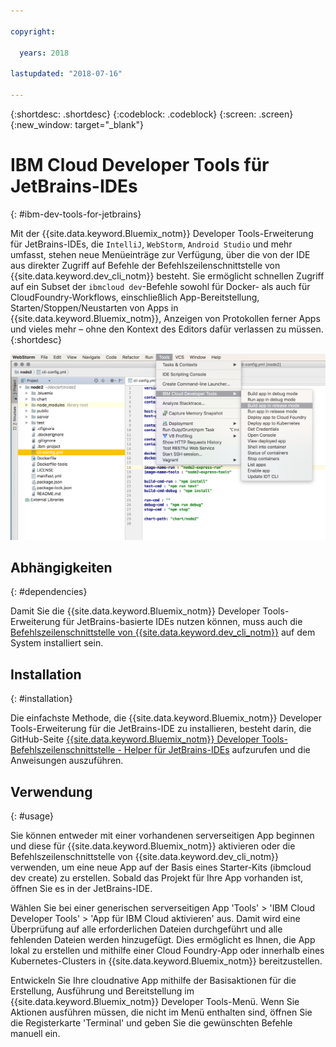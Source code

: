 ```yaml
---

copyright:

  years: 2018

lastupdated: "2018-07-16"

---
```


{:shortdesc: .shortdesc}
{:codeblock: .codeblock}
{:screen: .screen}
{:new_window: target="_blank"}

# IBM Cloud Developer Tools für JetBrains-IDEs
{: #ibm-dev-tools-for-jetbrains}

Mit der {{site.data.keyword.Bluemix_notm}} Developer Tools-Erweiterung für JetBrains-IDEs, die `IntelliJ`, `WebStorm`, `Android Studio` und mehr umfasst, stehen neue Menüeinträge zur Verfügung, über die von der IDE aus direkter Zugriff auf Befehle der Befehlszeilenschnittstelle von {{site.data.keyword.dev_cli_notm}} besteht. Sie ermöglicht schnellen Zugriff auf ein Subset der `ibmcloud dev`-Befehle sowohl für Docker- als auch für CloudFoundry-Workflows, einschließlich App-Bereitstellung, Starten/Stoppen/Neustarten von Apps in {{site.data.keyword.Bluemix_notm}}, Anzeigen von Protokollen ferner Apps und vieles mehr – ohne den Kontext des Editors dafür verlassen zu müssen.
{:shortdesc}

![Screenshot von IBM Cloud Developer Tools bei der Ausführung in der WebStorm-IDE.](jetbrains.png "Beispiel für das {{site.data.keyword.Bluemix_notm}} Developer Tools-Menü, das in der WebStorm-IDE ausgeführt wird")

## Abhängigkeiten
{: #dependencies}

Damit Sie die {{site.data.keyword.Bluemix_notm}} Developer Tools-Erweiterung für JetBrains-basierte IDEs nutzen können, muss auch die [Befehlszeilenschnittstelle von {{site.data.keyword.dev_cli_notm}}](index.html) auf dem System installiert sein.

## Installation
{: #installation}

Die einfachste Methode, die {{site.data.keyword.Bluemix_notm}} Developer Tools-Erweiterung für die JetBrains-IDE zu installieren, besteht darin, die GitHub-Seite [{{site.data.keyword.Bluemix_notm}} Developer Tools-Befehlszeilenschnittstelle - Helper für JetBrains-IDEs](https://github.com/IBM-Cloud/ibm-cloud-developer-tools/tree/master/jetbrains) aufzurufen und die Anweisungen auszuführen.

## Verwendung
{: #usage}

Sie können entweder mit einer vorhandenen serverseitigen App beginnen und diese für {{site.data.keyword.Bluemix_notm}} aktivieren oder die Befehlszeilenschnittstelle von {{site.data.keyword.dev_cli_notm}} verwenden, um eine neue App auf der Basis eines Starter-Kits (ibmcloud dev create) zu erstellen. Sobald das Projekt für Ihre App vorhanden ist, öffnen Sie es in der JetBrains-IDE.

Wählen Sie bei einer generischen serverseitigen App 'Tools' > 'IBM Cloud Developer Tools' > 'App für IBM Cloud aktivieren' aus. Damit wird eine Überprüfung auf alle erforderlichen Dateien durchgeführt und alle fehlenden Dateien werden hinzugefügt. Dies ermöglicht es Ihnen, die App lokal zu erstellen und mithilfe einer Cloud Foundry-App oder innerhalb eines Kubernetes-Clusters in {{site.data.keyword.Bluemix_notm}} bereitzustellen.

Entwickeln Sie Ihre cloudnative App mithilfe der Basisaktionen für die Erstellung, Ausführung und Bereitstellung im {{site.data.keyword.Bluemix_notm}} Developer Tools-Menü. Wenn Sie Aktionen ausführen müssen, die nicht im Menü enthalten sind, öffnen Sie die Registerkarte 'Terminal' und geben Sie die gewünschten Befehle manuell ein.
